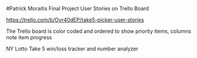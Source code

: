 #Patrick Moraitis Final Project User Stories on Trello Board

https://trello.com/b/Ovr40dEP/take5-picker-user-stories

​The Trello board is color coded and ordered to show priority items, columns note item progress

NY Lotto Take 5 win/loss tracker and number analyzer